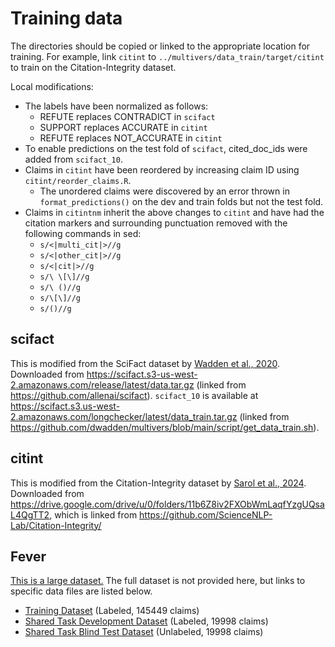 # Training data

The directories should be copied or linked to the appropriate location for training.
For example, link `citint` to `../multivers/data_train/target/citint` to train on the Citation-Integrity dataset.

Local modifications:
- The labels have been normalized as follows:
  - REFUTE replaces CONTRADICT in `scifact`
  - SUPPORT replaces ACCURATE in `citint`
  - REFUTE replaces NOT_ACCURATE in `citint`
- To enable predictions on the test fold of `scifact`, cited_doc_ids were added from `scifact_10`.
- Claims in `citint` have been reordered by increasing claim ID using `citint/reorder_claims.R`.
  - The unordered claims were discovered by an error thrown in `format_predictions()` on the dev and train folds but not the test fold.
- Claims in `citintnm` inherit the above changes to `citint` and have had the citation markers and surrounding punctuation removed with the following commands in sed:
  - `s/<|multi_cit|>//g`
  - `s/<|other_cit|>//g`
  - `s/<|cit|>//g`
  - `s/\ \[\]//g`
  - `s/\ ()//g`
  - `s/\[\]//g`
  - `s/()//g`

## scifact

This is modified from the SciFact dataset by [Wadden et al., 2020](https://arxiv.org/abs/2004.14974).
Downloaded from https://scifact.s3-us-west-2.amazonaws.com/release/latest/data.tar.gz (linked from https://github.com/allenai/scifact).
`scifact_10` is available at https://scifact.s3.us-west-2.amazonaws.com/longchecker/latest/data_train.tar.gz (linked from https://github.com/dwadden/multivers/blob/main/script/get_data_train.sh).

## citint

This is modified from the Citation-Integrity dataset by [Sarol et al., 2024](https://doi.org/10.1093/bioinformatics/btae420).
Downloaded from https://drive.google.com/drive/u/0/folders/11b6Z8iv2FXObWmLaqfYzgUQsaL4QgTT2, which is linked from https://github.com/ScienceNLP-Lab/Citation-Integrity/

## Fever

[This is a large dataset.](https://fever.ai/dataset/fever.html.)
The full dataset is not provided here, but links to specific data files are listed below.

- [Training Dataset](https://fever.ai/download/fever/train.jsonl) (Labeled, 145449 claims)
- [Shared Task Development Dataset](https://fever.ai/download/fever/shared_task_dev.jsonl) (Labeled, 19998 claims)
- [Shared Task Blind Test Dataset](https://fever.ai/download/fever/shared_task_test.jsonl) (Unlabeled, 19998 claims)
